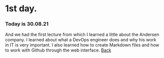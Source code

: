 # 1st day.
### Today is 30.08.21
And we had the first lecture from which I learned a little about the Andersen company. I learned about what a DevOps engineer does and why his work in IT is very important. I also learned how to create Markdown files and how to work with Github through the web interface.
[Back](README.md)
